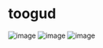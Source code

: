 # toogud
![image](https://github.com/user-attachments/assets/86ccf913-2761-4ee6-8916-a43cf9afb471)
![image](https://github.com/user-attachments/assets/d360da62-d223-451a-961d-24c462273317)
![image](https://github.com/user-attachments/assets/441edf6f-42dc-47b2-8455-83767441b0d6)
